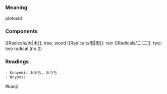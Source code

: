 ### Meaning

plotosid

### Components

[[Radicals/木|木]]: tree; wood [[Radicals/雨|雨]]: rain [[Radicals/二|二]]: two; two radical (no.2)

### Readings

```
- Kunyomi: おおち, おうち
- Onyomi: 
```

#kanji